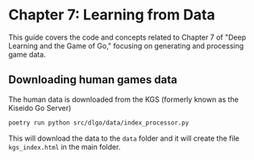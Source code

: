 # Chapter 7: Learning from Data

This guide covers the code and concepts related to Chapter 7 of "Deep Learning and the Game of Go," focusing on generating and processing game data.

## Downloading human games data

The human data is downloaded from the KGS (formerly known as the Kiseido Go Server)

```bash
poetry run python src/dlgo/data/index_processor.py
```

This will download the data to the `data` folder and it will create the file `kgs_index.html` in the main folder.
